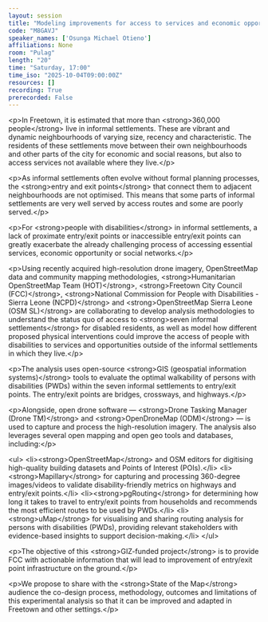 ```yaml
---
layout: session
title: "Modeling improvements for access to services and economic opportunities for disabled people in Freetown’s informal settlements"
code: "M8GAVJ"
speaker_names: ['Osunga Michael Otieno']
affiliations: None
room: "Pulag"
length: "20"
time: "Saturday, 17:00"
time_iso: "2025-10-04T09:00:00Z"
resources: []
recording: True
prerecorded: False
---
```


&lt;p&gt;In Freetown, it is estimated that more than &lt;strong&gt;360,000 people&lt;/strong&gt; live in informal settlements. These are vibrant and dynamic neighbourhoods of varying size, recency and characteristic. The residents of these settlements move between their own neighbourhoods and other parts of the city for economic and social reasons, but also to access services not available where they live.&lt;/p&gt;
  
 &lt;p&gt;As informal settlements often evolve without formal planning processes, the &lt;strong&gt;entry and exit points&lt;/strong&gt; that connect them to adjacent neighbourhoods are not optimised. This means that some parts of informal settlements are very well served by access routes and some are poorly served.&lt;/p&gt;
  
  &lt;p&gt;For &lt;strong&gt;people with disabilities&lt;/strong&gt; in informal settlements, a lack of proximate entry/exit points or inaccessible entry/exit points can greatly exacerbate the already challenging process of accessing essential services, economic opportunity or social networks.&lt;/p&gt;
  
  &lt;p&gt;Using recently acquired high-resolution drone imagery, OpenStreetMap data and community mapping methodologies, &lt;strong&gt;Humanitarian OpenStreetMap Team (HOT)&lt;/strong&gt;, &lt;strong&gt;Freetown City Council (FCC)&lt;/strong&gt;, &lt;strong&gt;National Commission for People with Disabilities - Sierra Leone (NCPD)&lt;/strong&gt; and &lt;strong&gt;OpenStreetMap Sierra Leone (OSM SL)&lt;/strong&gt; are collaborating to develop analysis methodologies to understand the status quo of access to &lt;strong&gt;seven informal settlements&lt;/strong&gt; for disabled residents, as well as model how different proposed physical interventions could improve the access of people with disabilities to services and opportunities outside of the informal settlements in which they live.&lt;/p&gt;
  
  &lt;p&gt;The analysis uses open-source &lt;strong&gt;GIS (geospatial information systems)&lt;/strong&gt; tools to evaluate the optimal walkability of persons with disabilities (PWDs) within the seven informal settlements to entry/exit points. The entry/exit points are bridges, crossways, and highways.&lt;/p&gt;
  
  &lt;p&gt;Alongside, open drone software — &lt;strong&gt;Drone Tasking Manager (Drone TM)&lt;/strong&gt; and &lt;strong&gt;OpenDroneMap (ODM)&lt;/strong&gt; — is used to capture and process the high-resolution imagery. The analysis also leverages several open mapping and open geo tools and databases, including:&lt;/p&gt;
  
  &lt;ul&gt;
    &lt;li&gt;&lt;strong&gt;OpenStreetMap&lt;/strong&gt; and OSM editors for digitising high-quality building datasets and Points of Interest (POIs).&lt;/li&gt;
    &lt;li&gt;&lt;strong&gt;Mapillary&lt;/strong&gt; for capturing and processing 360-degree images/videos to validate disability-friendly metrics on highways and entry/exit points.&lt;/li&gt;
    &lt;li&gt;&lt;strong&gt;pgRouting&lt;/strong&gt; for determining how long it takes to travel to entry/exit points from households and recommends the most efficient routes to be used by PWDs.&lt;/li&gt;
    &lt;li&gt;&lt;strong&gt;uMap&lt;/strong&gt; for visualising and sharing routing analysis for persons with disabilities (PWDs), providing relevant stakeholders with evidence-based insights to support decision-making.&lt;/li&gt;
  &lt;/ul&gt;
  
  &lt;p&gt;The objective of this &lt;strong&gt;GIZ-funded project&lt;/strong&gt; is to provide FCC with actionable information that will lead to improvement of entry/exit point infrastructure on the ground.&lt;/p&gt;
  
  &lt;p&gt;We propose to share with the &lt;strong&gt;State of the Map&lt;/strong&gt; audience the co-design process, methodology, outcomes and limitations of this experimental analysis so that it can be improved and adapted in Freetown and other settings.&lt;/p&gt;

